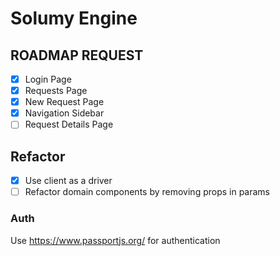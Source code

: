 # Solumy Engine

## ROADMAP REQUEST

- [x] Login Page
- [x] Requests Page
- [x] New Request Page
- [x] Navigation Sidebar
- [ ] Request Details Page

## Refactor

- [x] Use client as a driver
- [ ] Refactor domain components by removing props in params

### Auth

Use https://www.passportjs.org/ for authentication
